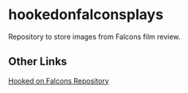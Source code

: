 # hookedonfalconsplays

Repository to store images from Falcons film review.

## Other Links
[Hooked on Falcons Repository](https://github.com/arnavk377/hookedonfalcons)
